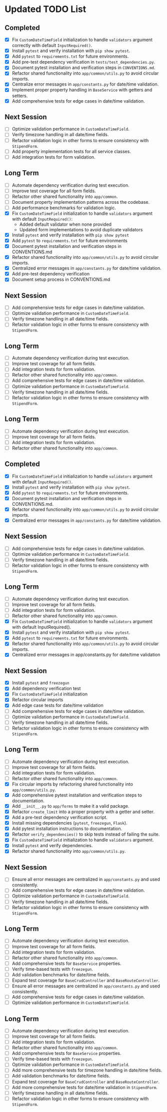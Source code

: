 # Updated TODO List

## Completed
- [x] Fix `CustomDateTimeField` initialization to handle `validators` argument correctly with default `InputRequired()`.
- [x] Install `pytest` and verify installation with `pip show pytest`.
- [x] Add `pytest` to `requirements.txt` for future environments.
- [x] Add pre-test dependency verification in `tests/test_dependencies.py`.
- [x] Document pytest installation and verification steps in `CONVENTIONS.md`.
- [x] Refactor shared functionality into `app/common/utils.py` to avoid circular imports.
- [x] Centralize error messages in `app/constants.py` for date/time validation.
- [x] Implement proper property handling in `BaseService` with getters and setters.
- [x] Add comprehensive tests for edge cases in date/time validation.

## Next Session
- [ ] Optimize validation performance in `CustomDateTimeField`.
- [ ] Verify timezone handling in all date/time fields.
- [ ] Refactor validation logic in other forms to ensure consistency with `StipendForm`.
- [ ] Add property implementation tests for all service classes.
- [ ] Add integration tests for form validation.

## Long Term
- [ ] Automate dependency verification during test execution.
- [ ] Improve test coverage for all form fields.
- [ ] Refactor other shared functionality into `app/common`.
- [ ] Document property implementation patterns across the codebase.
- [ ] Add performance benchmarks for validation logic.
- [x] Fix `CustomDateTimeField` initialization to handle `validators` argument with default `InputRequired()`:
  - Added default validator when none provided
  - Updated form implementations to avoid duplicate validators
- [x] Install `pytest` and verify installation with `pip show pytest`
- [x] Add `pytest` to `requirements.txt` for future environments
- [x] Document pytest installation and verification steps in CONVENTIONS.md
- [x] Refactor shared functionality into `app/common/utils.py` to avoid circular imports.
- [x] Centralized error messages in `app/constants.py` for date/time validation.
- [x] Add pre-test dependency verification
- [x] Document setup process in CONVENTIONS.md

## Next Session
- [ ] Add comprehensive tests for edge cases in date/time validation.
- [ ] Optimize validation performance in `CustomDateTimeField`.
- [ ] Verify timezone handling in all date/time fields.
- [ ] Refactor validation logic in other forms to ensure consistency with `StipendForm`.

## Long Term
- [ ] Automate dependency verification during test execution.
- [ ] Improve test coverage for all form fields.
- [ ] Add integration tests for form validation.
- [ ] Refactor other shared functionality into `app/common`.
- [ ] Add comprehensive tests for edge cases in date/time validation.
- [ ] Optimize validation performance in `CustomDateTimeField`.
- [ ] Verify timezone handling in all date/time fields.
- [ ] Refactor validation logic in other forms to ensure consistency with `StipendForm`.

## Long Term
- [ ] Automate dependency verification during test execution.
- [ ] Improve test coverage for all form fields.
- [ ] Add integration tests for form validation.
- [ ] Refactor other shared functionality into `app/common`.

## Completed
- [x] Fix `CustomDateTimeField` initialization to handle `validators` argument with default `InputRequired()`.
- [x] Install `pytest` and verify installation with `pip show pytest`.
- [x] Add `pytest` to `requirements.txt` for future environments.
- [x] Document pytest installation and verification steps in CONVENTIONS.md.
- [x] Refactor shared functionality into `app/common/utils.py` to avoid circular imports.
- [x] Centralized error messages in `app/constants.py` for date/time validation.

## Next Session
- [ ] Add comprehensive tests for edge cases in date/time validation.
- [ ] Optimize validation performance in `CustomDateTimeField`.
- [ ] Verify timezone handling in all date/time fields.
- [ ] Refactor validation logic in other forms to ensure consistency with `StipendForm`.

## Long Term
- [ ] Automate dependency verification during test execution.
- [ ] Improve test coverage for all form fields.
- [ ] Add integration tests for form validation.
- [ ] Refactor other shared functionality into `app/common`.
- [x] Fix `CustomDateTimeField` initialization to handle `validators` argument with default InputRequired().
- [x] Install `pytest` and verify installation with `pip show pytest`.
- [x] Add `pytest` to `requirements.txt` for future environments.
- [x] Refactor shared functionality into `app/common/utils.py` to avoid circular imports.
- [x] Centralized error messages in app/constants.py for date/time validation

## Next Session
- [x] Install `pytest` and `freezegun`
- [x] Add dependency verification test
- [x] Fix `CustomDateTimeField` initialization
- [x] Refactor circular imports
- [x] Add edge case tests for date/time validation
- [ ] Add comprehensive tests for edge cases in date/time validation.
- [ ] Optimize validation performance in `CustomDateTimeField`.
- [ ] Verify timezone handling in all date/time fields.
- [ ] Refactor validation logic in other forms to ensure consistency with `StipendForm`.

## Long Term
- [ ] Automate dependency verification during test execution.
- [ ] Improve test coverage for all form fields.
- [ ] Add integration tests for form validation.
- [ ] Refactor other shared functionality into `app/common`.
- [x] Fix circular imports by refactoring shared functionality into `app/common/utils.py`.
- [x] Add comprehensive pytest installation and verification steps to documentation.
- [x] Add `__init__.py` to `app/forms` to make it a valid package.
- [x] Refactor `create_limit` into a proper property with a getter and setter.
- [x] Add a pre-test dependency verification script.
- [x] Install missing dependencies (`pytest`, `freezegun`, `Flask`).
- [x] Add pytest installation instructions to documentation.
- [x] Refactor `verify_dependencies()` to skip tests instead of failing the suite.
- [x] Fix `CustomDateTimeField` initialization to handle `validators` argument.
- [x] Install `pytest` and verify dependencies.
- [x] Refactor shared functionality into `app/common/utils.py`.

## Next Session
- [ ] Ensure all error messages are centralized in `app/constants.py` and used consistently.
- [ ] Add comprehensive tests for edge cases in date/time validation.
- [ ] Optimize validation performance in `CustomDateTimeField`.
- [ ] Verify timezone handling in all date/time fields.
- [ ] Refactor validation logic in other forms to ensure consistency with `StipendForm`.

## Long Term
- [ ] Automate dependency verification during test execution.
- [ ] Improve test coverage for all form fields.
- [ ] Add integration tests for form validation.
- [ ] Refactor other shared functionality into `app/common`.
- [ ] Add comprehensive tests for `BaseService` properties.
- [ ] Verify time-based tests with `freezegun`.
- [ ] Add validation benchmarks for date/time fields.
- [ ] Expand test coverage for `BaseCrudController` and `BaseRouteController`.
- [ ] Ensure all error messages are centralized in `app/constants.py` and used consistently.
- [ ] Add comprehensive tests for edge cases in date/time validation.
- [ ] Optimize validation performance in `CustomDateTimeField`.

## Long Term
- [ ] Automate dependency verification during test execution.
- [ ] Improve test coverage for all form fields.
- [ ] Add integration tests for form validation.
- [ ] Refactor other shared functionality into `app/common`.
- [ ] Add comprehensive tests for `BaseService` properties.
- [ ] Verify time-based tests with `freezegun`.
- [ ] Optimize validation performance in `CustomDateTimeField`.
- [ ] Add more comprehensive tests for timezone handling in date/time fields.
- [ ] Add validation benchmarks for date/time fields.
- [ ] Expand test coverage for `BaseCrudController` and `BaseRouteController`.
- [ ] Add more comprehensive tests for date/time validation in `StipendForm`.
- [ ] Verify timezone handling in all date/time fields.
- [ ] Refactor validation logic in other forms to ensure consistency with `StipendForm`.
